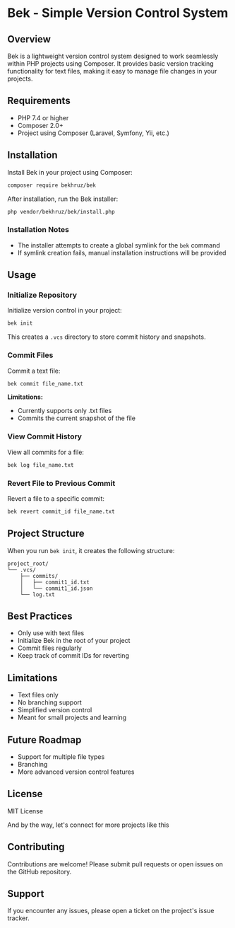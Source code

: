 # Bek - Simple Version Control System

## Overview

Bek is a lightweight version control system designed to work seamlessly within PHP projects using Composer. It provides basic version tracking functionality for text files, making it easy to manage file changes in your projects.

## Requirements

- PHP 7.4 or higher
- Composer 2.0+
- Project using Composer (Laravel, Symfony, Yii, etc.)

## Installation

Install Bek in your project using Composer:

```bash
composer require bekhruz/bek
```

After installation, run the Bek installer:

```bash
php vendor/bekhruz/bek/install.php
```

### Installation Notes

- The installer attempts to create a global symlink for the `bek` command
- If symlink creation fails, manual installation instructions will be provided

## Usage

### Initialize Repository

Initialize version control in your project:

```bash
bek init
```

This creates a `.vcs` directory to store commit history and snapshots.

### Commit Files

Commit a text file:

```bash
bek commit file_name.txt
```

**Limitations:**
- Currently supports only .txt files
- Commits the current snapshot of the file

### View Commit History

View all commits for a file:

```bash
bek log file_name.txt
```

### Revert File to Previous Commit

Revert a file to a specific commit:

```bash
bek revert commit_id file_name.txt
```

## Project Structure

When you run `bek init`, it creates the following structure:

```
project_root/
└── .vcs/
    ├── commits/
    │   ├── commit1_id.txt
    │   └── commit1_id.json
    └── log.txt
```

## Best Practices

- Only use with text files
- Initialize Bek in the root of your project
- Commit files regularly
- Keep track of commit IDs for reverting


## Limitations

- Text files only
- No branching support
- Simplified version control
- Meant for small projects and learning

## Future Roadmap

- Support for multiple file types
- Branching
- More advanced version control features

## License

MIT License

And by the way, let's connect for more projects like this

## Contributing

Contributions are welcome! Please submit pull requests or open issues on the GitHub repository.

## Support

If you encounter any issues, please open a ticket on the project's issue tracker.
